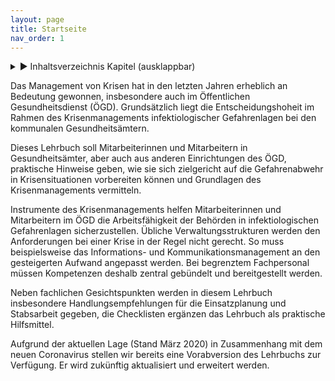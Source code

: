 ```yaml
---
layout: page
title: Startseite
nav_order: 1
---
```

 
<details markdown="block"> 
  <summary> 
      &#9658; Inhaltsverzeichnis Kapitel (ausklappbar) 
  </summary>
 
1. TOC
{:toc}
 </details>
 
   <p></p>
 
 
Das Management von Krisen hat in den letzten Jahren erheblich an
Bedeutung gewonnen, insbesondere auch im Öffentlichen Gesundheitsdienst
(ÖGD). Grundsätzlich liegt die Entscheidungshoheit im Rahmen des
Krisenmanagements infektiologischer Gefahrenlagen bei den kommunalen
Gesundheitsämtern.

Dieses Lehrbuch soll Mitarbeiterinnen und Mitarbeitern in
Gesundheitsämter, aber auch aus anderen Einrichtungen des ÖGD,
praktische Hinweise geben, wie sie sich zielgericht auf die
Gefahrenabwehr in Krisensituationen vorbereiten können und Grundlagen
des Krisenmanagements vermitteln.

Instrumente des Krisenmanagements helfen Mitarbeiterinnen und
Mitarbeitern im ÖGD die Arbeitsfähigkeit der Behörden in
infektiologischen Gefahrenlagen sicherzustellen. Übliche
Verwaltungsstrukturen werden den Anforderungen bei einer Krise in der
Regel nicht gerecht. So muss beispielsweise das Informations- und
Kommunikationsmanagement an den gesteigerten Aufwand angepasst werden.
Bei begrenztem Fachpersonal müssen Kompetenzen deshalb zentral gebündelt
und bereitgestellt werden.

Neben fachlichen Gesichtspunkten werden in diesem Lehrbuch insbesondere
Handlungsempfehlungen für die Einsatzplanung und Stabsarbeit gegeben,
die Checklisten ergänzen das Lehrbuch als praktische Hilfsmittel.

Aufgrund der aktuellen Lage (Stand März 2020) in Zusammenhang mit dem
neuen Coronavirus stellen wir bereits eine Vorabversion des Lehrbuchs
zur Verfügung. Er wird zukünftig aktualisiert und erweitert werden.

<div class="section fnlist" data-role="doc-footnotes">

</div>
